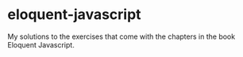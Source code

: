 # eloquent-javascript
My solutions to the exercises that come with the chapters in the book Eloquent Javascript.
